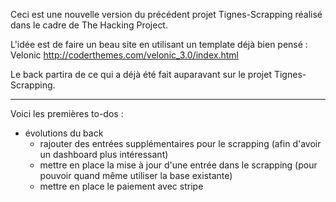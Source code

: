 Ceci est une nouvelle version du précédent projet Tignes-Scrapping réalisé dans le cadre de The Hacking Project.

L'idée est de faire un beau site en utilisant un template déjà bien pensé : Velonic http://coderthemes.com/velonic_3.0/index.html 

Le back partira de ce qui a déjà été fait auparavant sur le projet Tignes-Scrapping.

--- 
Voici les premières to-dos :
- évolutions du back
  - rajouter des entrées supplémentaires pour le scrapping (afin d'avoir un dashboard plus intéressant)
  - mettre en place la mise à jour d'une entrée dans le scrapping (pour pouvoir quand même utiliser la base existante)
  - mettre en place le paiement avec stripe